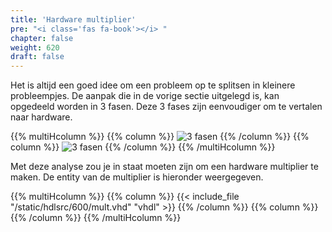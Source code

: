 ```yaml
---
title: 'Hardware multiplier'
pre: "<i class='fas fa-book'></i> "
chapter: false
weight: 620
draft: false
---
```


Het is altijd een goed idee om een probleem op te splitsen in kleinere probleempjes. De aanpak die in de vorige sectie uitgelegd is, kan opgedeeld worden in 3 fasen. Deze 3 fases zijn eenvoudiger om te vertalen naar hardware.

{{% multiHcolumn %}}
{{% column %}}
![3 fasen](/images/600/mult_phased.png)
{{% /column %}}
{{% column %}}
![3 fasen](/images/600/phases.png)
{{% /column %}}
{{% /multiHcolumn %}}

Met deze analyse zou je in staat moeten zijn om een hardware multiplier te maken. De entity van de multiplier is hieronder weergegeven.

{{% multiHcolumn %}}
{{% column %}}
{{< include_file "/static/hdlsrc/600/mult.vhd" "vhdl" >}}
{{% /column %}}
{{% column %}}
&nbsp;
{{% /column %}}
{{% /multiHcolumn %}}